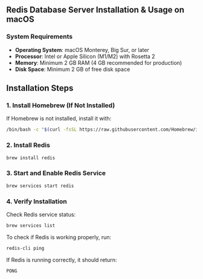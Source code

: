 ## Redis Database Server Installation & Usage on macOS

### **System Requirements**

- **Operating System**: macOS Monterey, Big Sur, or later
- **Processor**: Intel or Apple Silicon (M1/M2) with Rosetta 2
- **Memory**: Minimum 2 GB RAM (4 GB recommended for production)
- **Disk Space**: Minimum 2 GB of free disk space


## **Installation Steps**

### **1. Install Homebrew (If Not Installed)**
If Homebrew is not installed, install it with:
```bash
/bin/bash -c "$(curl -fsSL https://raw.githubusercontent.com/Homebrew/install/HEAD/install.sh)"
```

### **2. Install Redis**
```bash
brew install redis
```

### **3. Start and Enable Redis Service**
```bash
brew services start redis
```

### **4. Verify Installation**
Check Redis service status:
```bash
brew services list
```

To check if Redis is working properly, run:
```bash
redis-cli ping
```
If Redis is running correctly, it should return:
```
PONG
```